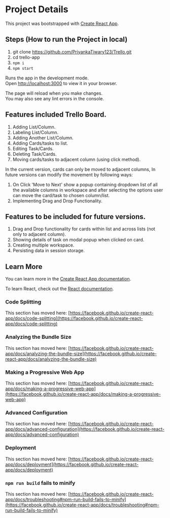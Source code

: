 # Project Details
This project was bootstrapped with [Create React App](https://github.com/facebook/create-react-app).

  ## Steps (How to run the Project in local)
  1. git clone https://github.com/PriyankaTiwary123/Trello.git
  2. cd trello-app
  3. `npm i`
  4. `npm start`


Runs the app in the development mode.\
Open [http://localhost:3000](http://localhost:3000) to view it in your browser.

The page will reload when you make changes.\
You may also see any lint errors in the console.

## Features included Trello Board.
 1. Adding List/Column.
 2. Labeling List/Column.
 3. Adding Another List/Column.
 4. Adding Cards/tasks to list.
 5. Editing Task/Cards.
 6. Deleting Task/Cards.
 7. Moving cards/tasks to adjacent column (using click method).

 In the current version, cards can only be moved to adjacent columns, In future versions can modify the movement by following ways:
1. On Click 'Move to Next' show a popup containing dropdown list of all the available columns in workspace and after selecting the options user can move the card/task to chosen column/list.
2. Implementing Drag and Drop Functionality.

## Features to be included for future versions.
1. Drag and Drop functionality for cards within list and across lists (not only to adjacent column).
2. Showing details of task on modal popup when clicked on card.
3. Creating multiple workspace.
4. Persisting data in session storage.

 

## Learn More

You can learn more in the [Create React App documentation](https://facebook.github.io/create-react-app/docs/getting-started).

To learn React, check out the [React documentation](https://reactjs.org/).

### Code Splitting

This section has moved here: [https://facebook.github.io/create-react-app/docs/code-splitting](https://facebook.github.io/create-react-app/docs/code-splitting)

### Analyzing the Bundle Size

This section has moved here: [https://facebook.github.io/create-react-app/docs/analyzing-the-bundle-size](https://facebook.github.io/create-react-app/docs/analyzing-the-bundle-size)

### Making a Progressive Web App

This section has moved here: [https://facebook.github.io/create-react-app/docs/making-a-progressive-web-app](https://facebook.github.io/create-react-app/docs/making-a-progressive-web-app)

### Advanced Configuration

This section has moved here: [https://facebook.github.io/create-react-app/docs/advanced-configuration](https://facebook.github.io/create-react-app/docs/advanced-configuration)

### Deployment

This section has moved here: [https://facebook.github.io/create-react-app/docs/deployment](https://facebook.github.io/create-react-app/docs/deployment)

### `npm run build` fails to minify

This section has moved here: [https://facebook.github.io/create-react-app/docs/troubleshooting#npm-run-build-fails-to-minify](https://facebook.github.io/create-react-app/docs/troubleshooting#npm-run-build-fails-to-minify)

